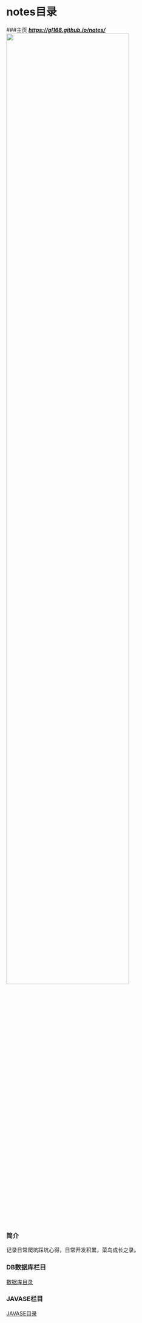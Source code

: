 # notes目录
###主页
***https://gl168.github.io/notes/***
<img src="https://gl168.github.io/notes/Images/struggle.png"  width="80%">

### 简介
记录日常爬坑踩坑心得，日常开发积累，菜鸟成长之录。

### DB数据库栏目
[数据库目录](DB/db_menu.md)

### JAVASE栏目
[JAVASE目录](JavaSe/javase_menu.md)




